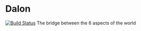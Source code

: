 # Dalon
[![Build Status](https://travis-ci.org/ELChris414/Dalon.svg?branch=master)](https://travis-ci.org/ELChris414/Dalon)
The bridge between the 6 aspects of the world
